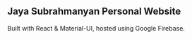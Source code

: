 ## Jaya Subrahmanyan Personal Website
Built with React & Material-UI, hosted using Google Firebase.
